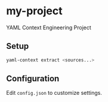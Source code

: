# my-project

YAML Context Engineering Project

## Setup

```bash
yaml-context extract <sources...>
```

## Configuration

Edit `config.json` to customize settings.
